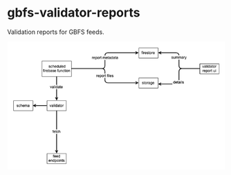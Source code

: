 # gbfs-validator-reports

Validation reports for GBFS feeds.

![Architecture](architecture.png "Architecture")